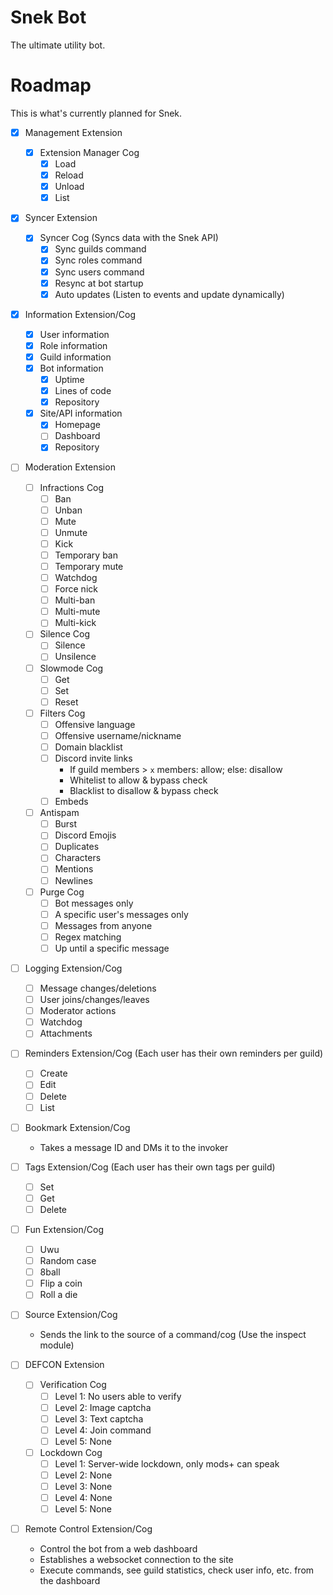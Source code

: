 # Snek Bot
The ultimate utility bot.

# Roadmap
This is what's currently planned for Snek.

- [x] Management Extension
    - [x] Extension Manager Cog
        - [x] Load
        - [x] Reload
        - [x] Unload
        - [x] List

- [x] Syncer Extension
    - [x] Syncer Cog (Syncs data with the Snek API)
        - [x] Sync guilds command
        - [x] Sync roles command
        - [x] Sync users command
        - [x] Resync at bot startup
        - [x] Auto updates (Listen to events and update dynamically)

- [x] Information Extension/Cog
    - [x] User information
    - [x] Role information
    - [x] Guild information
    - [x] Bot information
        - [x] Uptime
        - [x] Lines of code
        - [x] Repository
    - [x] Site/API information
        - [x] Homepage
        - [ ] Dashboard
        - [x] Repository

- [ ] Moderation Extension

    - [ ] Infractions Cog
        - [ ] Ban
        - [ ] Unban
        - [ ] Mute
        - [ ] Unmute
        - [ ] Kick
        - [ ] Temporary ban
        - [ ] Temporary mute
        - [ ] Watchdog
        - [ ] Force nick
        - [ ] Multi-ban
        - [ ] Multi-mute
        - [ ] Multi-kick

    - [ ] Silence Cog
        - [ ] Silence
        - [ ] Unsilence

    - [ ] Slowmode Cog
        - [ ] Get
        - [ ] Set
        - [ ] Reset

    - [ ] Filters Cog
        - [ ] Offensive language
        - [ ] Offensive username/nickname
        - [ ] Domain blacklist
        - [ ] Discord invite links
            - If guild members > `x` members: allow; else: disallow
            - Whitelist to allow & bypass check
            - Blacklist to disallow & bypass check
        - [ ] Embeds

    - [ ] Antispam
        - [ ] Burst
        - [ ] Discord Emojis
        - [ ] Duplicates
        - [ ] Characters
        - [ ] Mentions
        - [ ] Newlines

    - [ ] Purge Cog
        - [ ] Bot messages only
        - [ ] A specific user's messages only
        - [ ] Messages from anyone
        - [ ] Regex matching
        - [ ] Up until a specific message

- [ ] Logging Extension/Cog
    - [ ] Message changes/deletions
    - [ ] User joins/changes/leaves
    - [ ] Moderator actions
    - [ ] Watchdog
    - [ ] Attachments

- [ ] Reminders Extension/Cog (Each user has their own reminders per guild)
    - [ ] Create
    - [ ] Edit
    - [ ] Delete
    - [ ] List

- [ ] Bookmark Extension/Cog
    - Takes a message ID and DMs it to the invoker

- [ ] Tags Extension/Cog (Each user has their own tags per guild)
    - [ ] Set
    - [ ] Get
    - [ ] Delete

- [ ] Fun Extension/Cog
    - [ ] Uwu
    - [ ] Random case
    - [ ] 8ball
    - [ ] Flip a coin
    - [ ] Roll a die

- [ ] Source Extension/Cog
    - Sends the link to the source of a command/cog (Use the inspect module)

- [ ] DEFCON Extension

    - [ ] Verification Cog
        - [ ] Level 1: No users able to verify
        - [ ] Level 2: Image captcha
        - [ ] Level 3: Text captcha
        - [ ] Level 4: Join command
        - [ ] Level 5: None

    - [ ] Lockdown Cog
        - [ ] Level 1: Server-wide lockdown, only mods+ can speak
        - [ ] Level 2: None
        - [ ] Level 3: None
        - [ ] Level 4: None
        - [ ] Level 5: None

- [ ] Remote Control Extension/Cog
    - Control the bot from a web dashboard
    - Establishes a websocket connection to the site
    - Execute commands, see guild statistics, check user info, etc. from the dashboard
